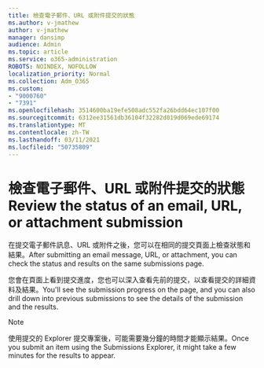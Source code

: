 ```yaml
---
title: 檢查電子郵件、URL 或附件提交的狀態
ms.author: v-jmathew
author: v-jmathew
manager: dansimp
audience: Admin
ms.topic: article
ms.service: o365-administration
ROBOTS: NOINDEX, NOFOLLOW
localization_priority: Normal
ms.collection: Adm_O365
ms.custom:
- "9000760"
- "7391"
ms.openlocfilehash: 3514600ba19efe508adc552fa26bdd64ec107f00
ms.sourcegitcommit: 6312ee31561db36104f32282d019d069ede69174
ms.translationtype: MT
ms.contentlocale: zh-TW
ms.lasthandoff: 03/11/2021
ms.locfileid: "50735809"
---
```

# <a name="review-the-status-of-an-email-url-or-attachment-submission"></a><span data-ttu-id="6ee8d-102">檢查電子郵件、URL 或附件提交的狀態</span><span class="sxs-lookup"><span data-stu-id="6ee8d-102">Review the status of an email, URL, or attachment submission</span></span>

<span data-ttu-id="6ee8d-103">在提交電子郵件訊息、URL 或附件之後，您可以在相同的提交頁面上檢查狀態和結果。</span><span class="sxs-lookup"><span data-stu-id="6ee8d-103">After submitting an email message, URL, or attachment, you can check the status and results on the same submissions page.</span></span>

<span data-ttu-id="6ee8d-104">您會在頁面上看到提交進度，您也可以深入查看先前的提交，以查看提交的詳細資料及結果。</span><span class="sxs-lookup"><span data-stu-id="6ee8d-104">You'll see the submission progress on the page, and you can also drill down into previous submissions to see the details of the submission and the results.</span></span>

> [!NOTE]
> <span data-ttu-id="6ee8d-105">使用提交的 Explorer 提交專案後，可能需要幾分鐘的時間才能顯示結果。</span><span class="sxs-lookup"><span data-stu-id="6ee8d-105">Once you submit an item using the Submissions Explorer, it might take a few minutes for the results to appear.</span></span>
